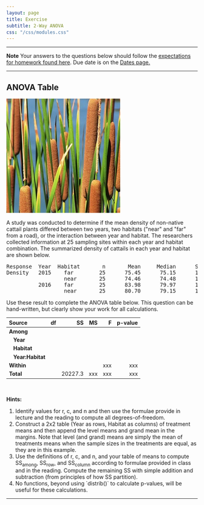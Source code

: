 ```yaml
---
layout: page
title: Exercise
subtitle: 2-Way ANOVA
css: "/css/modules.css"
---
```


----

<div class="alert alert-warning">
  <strong>Note</strong> Your answers to the questions below should follow the <a href="../../resources/hwformat" target="_blank">expectations for homework found here</a>. Due date is on the <a href="../../resources/Dates-Current" target="_blank">Dates page.</a>
</div>

----

## ANOVA Table
<img src="../zimgs/cattails.jpg" alt="Cattails" class="img-right">

A study was conducted to determine if the mean density of non-native cattail plants differed between two years, two habitats ("near" and "far" from a road), or the interaction between year and habitat. The researchers collected information at 25 sampling sites within each year and habitat combination. The summarized density of cattails in each year and habitat are shown below.

<pre>
Response  Year  Habitat       n       Mean     Median      StDev
Density   2015    far        25      75.45      75.15      14.76
                  near       25      74.46      74.48      13.25
          2016    far        25      83.98      79.97      13.59
                  near       25      80.70      79.15      14.20
</pre>

Use these result to complete the ANOVA table below. This question can be hand-written, but clearly show your work for all calculations.

Source     | df | SS | MS | F  | p-value
:----------|--------:|--------:|--------:|--------:|--------:
**Among**  |    |    |    |    |
&nbsp;&nbsp; **Year**  |    |    |    |    |
&nbsp;&nbsp; **Habitat**  |    |    |    |    |
&nbsp;&nbsp; **Year:Habitat**  |    |    |    |    |
**Within** |    |    |    | xxx | xxx
**Total**  |    | 20227.3 | xxx | xxx | xxx

&nbsp;
&nbsp;

<div class="alert alert-info">
<strong>Hints:</strong>
<ol>
  <li>Identify values for r, c, and n and then use the formulae provide in lecture and the reading to compute all degrees-of-freedom.
  <li>Construct a 2x2 table (Year as rows, Habitat as columns) of treatment means and then append the level means and grand mean in the margins. Note that level (and grand) means are simply the mean of treatments means when the sample sizes in the treatments are equal, as they are in this example.</li>
  <li>Use the definitions of r, c, and n, and your table of means to compute SS<sub>among</sub>, SS<sub>row</sub>, and SS<sub>column</sub> according to formulae provided in class and in the reading. Compute the remaining SS with simple addition and subtraction (from principles of how SS partition).</li>
  <li>No functions, beyond using `distrib()` to calculate p-values, will be useful for these calculations.</li>
</ol>
</div>

----
